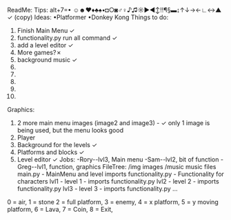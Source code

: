 ReadMe:
Tips:
  alt+7=•
☺☻♥♦♣♠•◘○◙♂♀♪♫☼►◄↕‼¶§▬↨↑↓→←∟↔▲
✓ (copy)
Ideas:
  •Platformer
  •Donkey Kong
Things to do:
  1. Finish Main Menu ✓
  2. functionality.py run all command ✓
  3. add a level editor ✓
  4. More games?✗
  5. background music ✓
  6. 
  7. 
  8. 
  9. 
  10. 
 Graphics:
  1. 2 more main menu images (image2 and image3) - ✓ only 1 image is being used, but the menu looks good
  2. Player
  3. Background for the levels ✓
  4. Platforms and blocks ✓
  5. Level editor ✓
Jobs:
-Rory--lvl3, Main menu
-Sam--lvl2, bit of function
-Greg--lvl1, function, graphics
FileTree:
/img images
/music music files
main.py - MainMenu and level imports
functionality.py - Functionality for characters
lvl1 - level 1 - imports functionality.py
lvl2 - level 2 - imports functionality.py
lvl3 - level 3 - imports functionality.py
...

0 = air,
1 = stone
2 = full platform,
3 = enemy,
4 = x platform,
5 = y moving platform,
6 = Lava,
7 = Coin,
8 = Exit,
